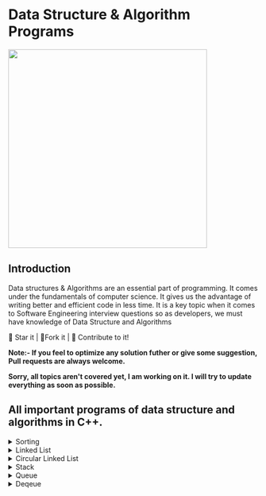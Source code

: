 # Data Structure & Algorithm Programs

<p align="left">
  <img width="400" src="https://res.cloudinary.com/teepublic/image/private/s--AKRfPTdo--/t_Resized%20Artwork/c_fit,g_north_west,h_954,w_954/co_000000,e_outline:48/co_000000,e_outline:inner_fill:48/co_ffffff,e_outline:48/co_ffffff,e_outline:inner_fill:48/co_bbbbbb,e_outline:3:1000/c_mpad,g_center,h_1260,w_1260/b_rgb:eeeeee/c_limit,f_auto,h_630,q_90,w_630/v1591365438/production/designs/11020583_0.jpg">
</p>

## Introduction
Data structures & Algorithms are an essential part of programming. It comes under the fundamentals of computer science. It gives us the advantage of writing better and efficient code in less time. It is a key topic when it comes to Software Engineering interview questions so as developers, we must have knowledge of Data Structure and Algorithms

🌟 Star it | 🍴Fork it | 🤝 Contribute to it!

<b> Note:- If you feel to optimize any solution futher or give some suggestion, Pull requests are always welcome.</b>

<b> Sorry, all topics aren't covered yet, I am working on it. I will try to update everything as soon as possible. </b>

## All important programs of data structure and algorithms in C++.

<details>
  <summary>Sorting</summary>
  <ol>
    <li> <a href="https://github.com/jayendra1107/data-structure-and-algorithms/blob/main/Sorting/01_bubble_sort.cpp">Bubble Sort</a> </li>
    <li> <a href="https://github.com/jayendra1107/data-structure-and-algorithms/blob/main/Sorting/02_selection_sort.cpp">Selection Sort</a></li>
    <li> <a href="https://github.com/jayendra1107/data-structure-and-algorithms/blob/main/Sorting/03_insertion_sort.cpp">Insertion Sort</a></li>
    <li> <a href="https://github.com/jayendra1107/data-structure-and-algorithms/blob/main/Sorting/04_merge_sort.cpp">Merge Sort</a></li>
    <li> <a href="https://github.com/jayendra1107/data-structure-and-algorithms/blob/main/Sorting/05_quick_sort_lomuto.cpp">Quick Sort using lomuto partition</a></li>
  </ol>
</details>

<details>
  <summary>Linked List</summary>
  <ol>
    <li> <a href="https://github.com/jayendra1107/Data-Structure-Programs/blob/main/Linked%20List/01_Node.cpp">Creating linked list node.</a></li>
    <li> <a href="https://github.com/jayendra1107/Data-Structure-Programs/blob/main/Linked%20List/02_print_linked_list.cpp">Printing a linked list.</a> (Recursive and Iterative Both)</li>
    <li> <a href="https://github.com/jayendra1107/Data-Structure-Programs/blob/main/Linked%20List/03_insert_node.cpp">Inserting a node at ith position.</a> (Recursive and Iterative Both)</li>
    <li> <a href="https://github.com/jayendra1107/Data-Structure-Programs/blob/main/Linked%20List/04_delete_node.cpp">Deleting a node at ith position.</a> (Recursive and Iterative Both)</li>
    <li> <a href="https://github.com/jayendra1107/Data-Structure-Programs/blob/main/Linked%20List/05_search_in_linked_list.cpp">Searching an element in linked list.</a> (Recursive and Iterative Both)</li>
    <li> <a href="https://github.com/jayendra1107/Data-Structure-Programs/blob/main/Linked%20List/06_middle_of_linked_list.cpp">Finding middle element of linked list.</a> </li>
    <li> <a href="https://github.com/jayendra1107/Data-Structure-Programs/blob/main/Linked%20List/07_nth_node_from_end.cpp">Finding nth node from the end.</a></li>
    <li> <a href="https://github.com/jayendra1107/Data-Structure-Programs/blob/main/Linked%20List/08_reverse_linked_list.cpp">Reversing a linked list.</a> (Recursive and Iterative Both)</li>
    <li> <a href="https://github.com/jayendra1107/Data-Structure-Programs/blob/main/Linked%20List/09_sorted_insert.cpp">Inserting a node in sorted linked list.</a></li>
    <li> <a href="https://github.com/jayendra1107/Data-Structure-Programs/blob/main/Linked%20List/10_remove_duplicates_from_sorted_linked_list.cpp">Removing duplicates from a sorted linked list.</a></li>
    <li> <a href="https://github.com/jayendra1107/Data-Structure-Programs/blob/main/Linked%20List/11_merge_two_sorted_linked_lists.cpp">Merge two sorted linked lists.</a></li>
    <li> <a href="https://github.com/jayendra1107/Data-Structure-Programs/blob/main/Linked%20List/12_merge_sort_linked_list.cpp">Sorting linked list using merge sort.</a></li>
  </ol>
</details>

<details>
  <summary>Circular Linked List</summary>
  <ol>
    <li><a href="https://github.com/jayendra1107/data-structure-and-algorithms/blob/main/Circular%20Linked%20List/01_print_circular_linked_list.cpp">Print circular linked list.</a></li>
    <li><a href="https://github.com/jayendra1107/data-structure-and-algorithms/blob/main/Circular%20Linked%20List/02_insert_at_begining.cpp">Insert node at the begining of a circular linked list.</a></li>
    <li><a href="https://github.com/jayendra1107/data-structure-and-algorithms/blob/main/Circular%20Linked%20List/03_insert_at_end.cpp">Insert node at the end of a circular linked list.</a></li>
    <li><a href="https://github.com/jayendra1107/data-structure-and-algorithms/blob/main/Circular%20Linked%20List/04_delete_head_of_circular_linked_list.cpp">Delete head of the circular linked list.</a></li>
    <li><a href="https://github.com/jayendra1107/data-structure-and-algorithms/blob/main/Circular%20Linked%20List/05_delete_ith_node_of_circular_linked_list.cpp">Delete ith node of the circular linked list.</a></li>
    <li><a href="https://github.com/jayendra1107/data-structure-and-algorithms/blob/main/Circular%20Linked%20List/06_insert_node_at_ith_position.cpp">Insert a node at ith position in a circular linked list</a></li>
  </ol>
</details>

<details>
  <summary>Stack</summary>
  <ol>
    <li><a href="https://github.com/jayendra1107/data-structure-and-algorithms/blob/main/Stack/01_StackUsingArray.cpp">Stack using arrays.</a></li>
    <li><a href="https://github.com/jayendra1107/data-structure-and-algorithms/blob/main/Stack/02_StackUsingDynamicArray.cpp">Stack using dynamic arrays.</a></li>
    <li><a href="https://github.com/jayendra1107/data-structure-and-algorithms/blob/main/Stack/03_StackUsingTemplate.cpp">Stack using templates in arrays.</a></li>
    <li><a href="https://github.com/jayendra1107/data-structure-and-algorithms/blob/main/Stack/04_StackUsingLinkedList.cpp">Stack using linked list.</a></li>
    <li><a href="https://github.com/jayendra1107/data-structure-and-algorithms/blob/main/Stack/05_InbuiltStack.cpp">Inbuilt stack library.</a></li>
    <li><a href="https://github.com/jayendra1107/data-structure-and-algorithms/blob/main/Stack/06_BalancedParenthesis.cpp">Balanced parenthesis problem using stack.</a></li>
  </ol>
</details>

<details>
  <summary>Queue</summary>
  <ol>
    <li><a href="https://github.com/jayendra1107/data-structure-and-algorithms/blob/main/Queue/01_QueueUsingArray.cpp">Queue using arrays.</a></li>
    <li><a href="https://github.com/jayendra1107/data-structure-and-algorithms/blob/main/Queue/02_QueueUsingDynamicArray.cpp">Queue using dynamic arrays.</a></li>
    <li><a href="https://github.com/jayendra1107/data-structure-and-algorithms/blob/main/Queue/03_QueueUsingLinkedList.cpp">Queue using linked list.</a></li>
    <li><a href="https://github.com/jayendra1107/data-structure-and-algorithms/blob/main/Queue/04_InbuiltQueue.cpp">Inbuilt queue library.</a></li>
  </ol>
</details>

<details>
  <summary>Deqeue</summary>
  <ol>
    <li><a href="https://github.com/jayendra1107/data-structure-and-algorithms/blob/main/Deque/01_DequeUsingArray.cpp">Deque using arrays.</a></li>
    <li><a href="https://github.com/jayendra1107/data-structure-and-algorithms/blob/main/Deque/02_DequeUsingLinkedList.cpp">Deque using linked list.</a></li>
    <li><a href="https://github.com/jayendra1107/data-structure-and-algorithms/blob/main/Deque/03_InbuiltDeque.cpp">Inbuilt deque library.</a></li>
  </ol>
</details>
